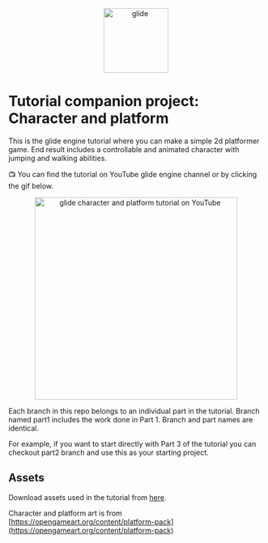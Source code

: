 <p align="center">
<img src="https://github.com/cocoatoucher/glideTutorial-characterPlatform/raw/master/Docs/glide_logo_transparent.png" width="128" max-width="80%" alt="glide"/>
</p>

# Tutorial companion project: Character and platform

This is the glide engine tutorial where you can make a simple 2d platformer game. End result includes a controllable and animated character with jumping and walking abilities.

📺 You can find the tutorial on YouTube glide engine channel or by clicking the gif below.

<p align="center">
<a target="_blank" rel="noopener noreferrer" href="https://youtu.be/Fx7Cv6-WjMQ">
<img src="https://github.com/cocoatoucher/glideTutorial-characterPlatform/raw/master/Docs/trailer.gif" width="400" max-width="80%" alt="glide character and platform tutorial on YouTube">
</a>
</p>

Each branch in this repo belongs to an individual part in the tutorial. Branch named part1 includes the work done in Part 1. Branch and part names are identical.

For example, if you want to start directly with Part 3 of the tutorial you can checkout part2 branch and use this as your starting project.

## Assets
Download assets used in the tutorial from [here](https://github.com/cocoatoucher/glideTutorial-characterPlatform/raw/master/Docs/Assets.zip).

Character and platform art is from [https://opengameart.org/content/platform-pack](https://opengameart.org/content/platform-pack)